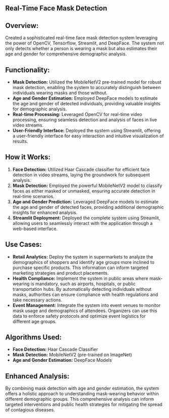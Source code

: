 ## Real-Time Face Mask Detection

## Overview:
Created a sophisticated real-time face mask detection system leveraging the power of OpenCV, Tensorflow, Streamlit, and DeepFace. The system not only detects whether a person is wearing a mask but also estimates their age and gender for comprehensive demographic analysis.

## Functionality:
- **Mask Detection:** Utilized the MobileNetV2 pre-trained model for robust mask detection, enabling the system to accurately distinguish between individuals wearing masks and those without.
- **Age and Gender Estimation:** Employed DeepFace models to estimate the age and gender of detected individuals, providing valuable insights for demographic analysis.
- **Real-time Processing:** Leveraged OpenCV for real-time video processing, ensuring seamless detection and analysis of faces in live video streams.
- **User-Friendly Interface:** Deployed the system using Streamlit, offering a user-friendly interface for easy interaction and intuitive visualization of results.

## How it Works:
1. **Face Detection:** Utilized Haar Cascade classifier for efficient face detection in video streams, laying the groundwork for subsequent analysis.
2. **Mask Detection:** Employed the powerful MobileNetV2 model to classify faces as either masked or unmasked, ensuring accurate detection in real-time scenarios.
3. **Age and Gender Prediction:** Leveraged DeepFace models to estimate the age and gender of detected faces, providing additional demographic insights for enhanced analysis.
4. **Streamlit Deployment:** Deployed the complete system using Streamlit, allowing users to seamlessly interact with the application through a web-based interface.

## Use Cases:
- **Retail Analytics:** Deploy the system in supermarkets to analyze the demographics of shoppers and identify age groups more inclined to purchase specific products. This information can inform targeted marketing strategies and product placements.
- **Health Compliance:** Implement the system in public areas where mask-wearing is mandatory, such as airports, hospitals, or public transportation hubs. By automatically detecting individuals without masks, authorities can ensure compliance with health regulations and take necessary actions.
- **Event Management:** Integrate the system into event venues to monitor mask usage and demographics of attendees. Organizers can use this data to enforce safety protocols and optimize event logistics for different age groups.

## Algorithms Used:
- **Face Detection:** Haar Cascade Classifier
- **Mask Detection:** MobileNetV2 (pre-trained on ImageNet)
- **Age and Gender Estimation:** DeepFace Models

## Enhanced Analysis:
By combining mask detection with age and gender estimation, the system offers a holistic approach to understanding mask-wearing behavior within different demographic groups. This comprehensive analysis can inform targeted interventions and public health strategies for mitigating the spread of contagious diseases.
